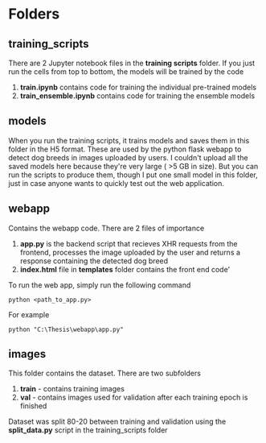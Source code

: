 
# Folders

## training_scripts
There are 2 Jupyter notebook files in the **training scripts** folder. If you just run the cells from top to bottom, the models will be trained by the code
1) **train.ipynb** contains code for training the individual pre-trained models
2) **train_ensemble.ipynb** contains code for training the ensemble models

## models
When you run the training scripts, it trains models and saves them in this folder in the H5 format. These are used by the python flask webapp to detect dog breeds in images uploaded by users.
I couldn't upload all the saved models here because they're very large ( >5 GB in size). But you can run the scripts to produce them, though
I put one small model in this folder, just in case anyone wants to quickly test out the web application.

## webapp
Contains the webapp code. There are 2 files of importance
1) **app.py** is the backend script that recieves XHR requests from the frontend, processes the image uploaded by the user and returns a response containing the detected dog breed
2) **index.html** file in **templates** folder contains the front end code'

To run the web app, simply run the following command
```
python <path_to_app.py>
```

For example
```
python "C:\Thesis\webapp\app.py"
```

## images
This folder contains the dataset. There are two subfolders
1) **train** - contains training images
2) **val** - contains images used for validation after each training epoch is finished

Dataset was split 80-20 between training and validation using the **split_data.py** script in the training_scripts folder




   
